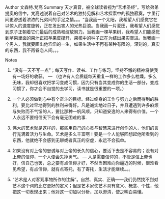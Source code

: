Author
文森特.梵高
Summary
天才真音，被全球读者视为“艺术圣经”。写给弟弟提奥的信中，梵高述说着自己对艺术的独特见解和艺术探索中的孤独寂寞，字里行间更渗透着浓浓的兄弟间的手足之情。。。“当我画一个太阳，我希望人们感觉它在以惊人的速度旋转，正在发出害人的光热巨浪。当我画一片麦田，我希望人们感觉到原子正朝着它们最后的成熟和绽放努力。当我画一棵苹果树，我希望人们能感觉到苹果里面的果汁正把苹果皮撑开，果核中的种子正在为结出果实奋进。当我画一个男人，我就要画出他滔滔的一生，如果生活中不再有某种有限的，深刻的，真实的东西，我不再眷恋人间。。。

Notes
1. “没有一天不写一点”；每天写作、读书、工作与练习，坚持不懈的精神将使我有一场好的收获。 — （也许有人会质疑每天重复一样的工作多么枯燥，多么无味，我却很喜欢把学习变成习惯，因为只有当其变成你的生活一部分，变成习惯了，你才会不自觉的去学习，读书就是很重要的一项。）

2. 一个人必须做到心中有个奋斗的目标。经过终身的工作与努力之后而得到的胜利，要比过早地得到的胜利来得好。凡是诚实地过日子，并且遭遇到许多麻烦与失败而不气馁的人，要比那种一帆风顺，只知道安逸的人来得有价值。一个人永远不要相信天下会有毫无困难的事.

3. 伟大的艺术就是这样的，那些用自己的心灵与智慧来进行创作的人，他们的言行充满着活力与生命。艺术是多么丰富啊！要是一个人能够回想起他所看到的东西，他就绝不会感到无聊或者真正的空虚，永远不会孤单。

4. 如果没有对上帝的忠诚与对上帝的长久的信心，要活下去是不容易的；没有对上帝的信仰，一个人便会失掉勇气。
— 人是需要信仰的，不管是信上帝也好，信自己也罢，总之要有点信仰才好，不然当困难向你逼近的时候，很难看见希望，有点信仰，就有点寄托，有了寄托，生活才能继续。。。

5. “艺术是人对客观事物所作的注解”。自然、真实、正确——我们仍然找不到对艺术这个词的比它更好的定义；但是艺术家使艺术具有意义、概念、个性，他把这一切表现出来；他对这一切加以分析，加以澄清，使之明白易懂。
